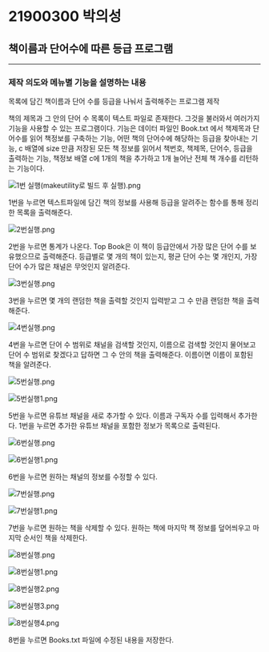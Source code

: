 # 21900300 박의성


## 책이름과 단어수에 따른 등급 프로그램


---- 

### 제작 의도와 메뉴별 기능을 설명하는 내용

목록에 담긴 책이름과 단어 수를 등급을 나눠서 출력해주는 프로그램 제작

책의 제목과 그 안의 단어 수 목록이 텍스트 파일로 존재한다. 그것을 불러와서 여러가지 기능을 사용할 수 있는 프로그램이다. 기능은 데이터 파일인 Book.txt 에서 책제목과 단어수를 읽어 책정보를 구축하는 기능, 어떤 책의 단어수에 해당하는 등급을 찾아내는 기능, c 배열에 size 만큼 저장된 모든 책 정보를 읽어서 책번호, 책제목, 단어수, 등급을 출력하는 기능, 책정보 배열 c에 1개의 책을 추가하고 1개 늘어난 전체 책 개수를 리턴하는 기능이다.

![1번 실행(makeutility로 빌드 후 실행).png](https://github.com/youipp/test/blob/b1/1%EB%B2%88%20%EC%8B%A4%ED%96%89(makeutility%EB%A1%9C%20%EB%B9%8C%EB%93%9C%20%ED%9B%84%20%EC%8B%A4%ED%96%89).png)

1번을 누르면 텍스트파일에 담긴 책의 정보를 사용해 등급을 알려주는 함수를 통해 정리한 목록을 출력해준다.

![2번실행.png](https://github.com/youipp/test/blob/b1/2%EB%B2%88%EC%8B%A4%ED%96%89.png)

2번을 누르면 통계가 나온다. Top Book은 이 책이 등급안에서 가장 많은 단어 수를 보유했으므로 출력해준다. 등급별로 몇 개의 책이 있는지, 평균 단어 수는 몇 개인지, 가장 단어 수가 많은 채널은 무엇인지 알려준다.

![3번실행.png](https://github.com/youipp/test/blob/b1/3%EB%B2%88%EC%8B%A4%ED%96%89.png)

3번을 누르면 몇 개의 랜덤한 책을 출력할 것인지 입력받고 그 수 만큼 랜덤한 책을 출력해준다. 

![4번실행.png](https://github.com/youipp/test/blob/b1/4%EB%B2%88%EC%8B%A4%ED%96%89.png)

4번을 누르면 단어 수 범위로 채널을 검색할 것인지, 이름으로 검색할 것인지 물어보고 단어 수 범위로 찾겠다고 답하면 그 수 안의 책을 출력해준다. 이름이면 이름이 포함된 책을 알려준다.

![5번실행.png](https://github.com/youipp/test/blob/b1/5%EB%B2%88%EC%8B%A4%ED%96%89.png)


![5번실행1.png](https://github.com/youipp/test/blob/b1/5%EB%B2%88%EC%8B%A4%ED%96%891.png)


5번을 누르면 유튜브 채널을 새로 추가할 수 있다. 이름과 구독자 수를 입력해서 추가한다.
1번을 누르면 추가한 유튜브 채널을 포함한 정보가 목록으로 출력된다.

![6번실행.png](https://github.com/youipp/test/blob/b1/6%EB%B2%88%EC%8B%A4%ED%96%89.png)

![6번실행1.png](https://github.com/youipp/test/blob/b1/6%EB%B2%88%EC%8B%A4%ED%96%891.png)

6번을 누르면 원하는 채널의 정보를 수정할 수 있다. 

![7번실행.png](https://github.com/youipp/test/blob/b1/7%EB%B2%88%EC%8B%A4%ED%96%89.png)

![7번실행1.png](https://github.com/youipp/test/blob/b1/7%EB%B2%88%EC%8B%A4%ED%96%891.png)

7번을 누르면 원하는 책을 삭제할 수 있다. 원하는 책에 마지막 책 정보를 덮어씌우고 마지막 순서인 책을 삭제한다.

![8번실행.png](https://github.com/youipp/test/blob/b1/8%EB%B2%88%EC%8B%A4%ED%96%89.png)

![8번실행1.png](https://github.com/youipp/test/blob/b1/8%EB%B2%88%EC%8B%A4%ED%96%891.png)

![8번실행2.png](https://github.com/youipp/test/blob/b1/8%EB%B2%88%EC%8B%A4%ED%96%892.png)

![8번실행3.png](https://github.com/youipp/test/blob/b1/8%EB%B2%88%EC%8B%A4%ED%96%893.png)

![8번실행4.png](https://github.com/youipp/test/blob/b1/8%EB%B2%88%EC%8B%A4%ED%96%894.png)

8번을 누르면 Books.txt 파일에 수정된 내용을 저장한다.